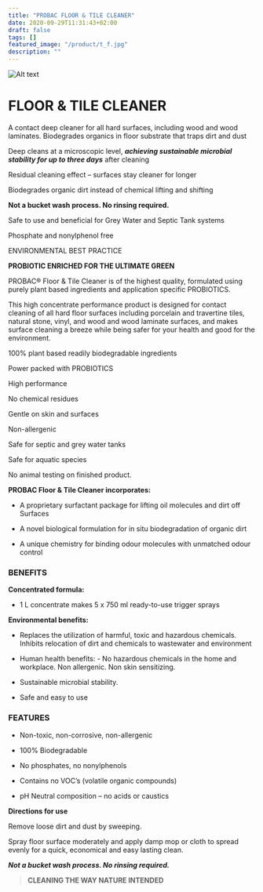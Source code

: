 ```yaml
---
title: "PROBAC FLOOR & TILE CLEANER"
date: 2020-09-29T11:31:43+02:00
draft: false
tags: []
featured_image: "/product/t_f.jpg"
description: ""
---
```

![Alt text](/product/t_f.jpg)

# FLOOR & TILE CLEANER

A contact deep cleaner for all hard surfaces,
including wood and wood laminates.
Biodegrades organics in floor substrate that traps dirt and dust

Deep cleans at a microscopic level, ***achieving
sustainable microbial stability for up to three days***
after cleaning

Residual cleaning effect – surfaces stay cleaner
for longer

Biodegrades organic dirt instead of chemical
lifting and shifting

**Not a bucket wash process. No rinsing required.**

Safe to use and beneficial for Grey Water
and Septic Tank systems


Phosphate and nonylphenol free

ENVIRONMENTAL BEST PRACTICE

**PROBIOTIC ENRICHED FOR THE ULTIMATE GREEN**

PROBAC® Floor & Tile Cleaner is of the highest quality, formulated using purely plant based ingredients and application specific
PROBIOTICS. 

This high concentrate performance product is designed for contact cleaning of all hard floor surfaces including porcelain
and travertine tiles, natural stone, vinyl, and wood and wood laminate surfaces, and makes surface cleaning a breeze while being safer
for your health and good for the environment. 

100% plant based readily biodegradable ingredients

Power packed with
PROBIOTICS

High performance 

No chemical residues

Gentle on skin and surfaces

Non-allergenic

Safe for septic and grey
water tanks

Safe for aquatic species

No animal testing on finished product.

**PROBAC Floor & Tile Cleaner incorporates:**

- A proprietary surfactant package for lifting oil molecules and dirt off Surfaces

- A novel biological formulation for in situ biodegradation of organic dirt

- A unique chemistry for binding odour molecules with unmatched odour control

### BENEFITS

**Concentrated formula:**

- 1 L concentrate makes 5 x 750 ml ready-to-use trigger sprays

**Environmental benefits:**

 - Replaces the utilization of harmful, toxic and hazardous chemicals. Inhibits relocation of dirt and
chemicals to wastewater and environment

- Human health benefits: - No hazardous chemicals in the home and workplace. Non allergenic. Non skin sensitizing.

- Sustainable microbial stability.

- Safe and easy to use

### FEATURES

- Non-toxic, non-corrosive, non-allergenic

- 100% Biodegradable

- No phosphates, no nonylphenols

- Contains no VOC’s (volatile organic compounds)

- pH Neutral composition – no acids or caustics

**Directions for use**

Remove loose dirt and dust by sweeping. 

Spray floor surface moderately and apply damp mop or cloth to spread evenly for a
quick, economical and easy lasting clean. 

***Not a bucket wash process. No rinsing required.***

>**CLEANING THE WAY NATURE INTENDED**